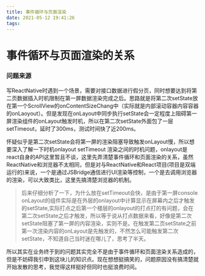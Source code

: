 ```yaml
---
title: 事件循环与页面渲染
date: 2021-05-12 19:41:26
tags:
---
```



# 事件循环与页面渲染的关系

### 问题来源

写ReactNative时遇到一个场景，需要对接口数据进行假分页，同时想要达到将第二页数据插入时机限制在第一屏数据渲染完成之后。思路就是将第二次setState放在第一个ScrollView的onContentSizeChang中（实际就是内部滚动容器内容容器的onLaoyout）。但是发现在onLayout中同步执行setState会一定程度上阻碍第一屏渲染组件的onLayout触发时机，所以在第二次setState外面包了一层setTimeout，延时了300ms，测试时间快了近200ms。    

怀疑似乎是第二次setState会将第一屏的渲染阻塞导致触发onLayout慢，所以想要深入了解一下时机onlayout setTimeout 渲染之间的时机问题，onlayout是react自身的API这里暂且不谈，这里先弄清楚事件循环和页面渲染的关系，虽然ReactNative和浏览器不太相同，但是对与ReactNative和React项目(项目是双端运行的)来说，一个是通过JSBridge通信进行UI渲染等控制，一个是去调用浏览器的渲染，可以大致类比，这里先搞清楚浏览器的机制。 

>后来仔细分析了一下，为什么放在setTimeout会快，是由于第一屏console onLayout的组件实际是在外层的onlayout中计算显示在屏幕内之后才触发的setState,实际打点之后第一个楼层的onlayout的打点打的有问题，会在第二次setState之后才触发，所以等于说从打点数据来看，好像是第二次setState阻塞了第一屏的内容渲染，实则不是。在触发第二页setState之前第一次渲染内容的onLayout是先触发的，不然怎么可能触发第二次setState，不知道自己当时迷在哪儿了，思考了半天。

所以其实在业务终于到的问题其实完全不是由于事件循环和页面渲染关系造成的，但是不妨碍我引申到这块儿的知识点。现在想想挺搞笑的，问题原因没有搞清楚就开始发散的思考，我觉得这样挺好但同时也挺浪费时间。


